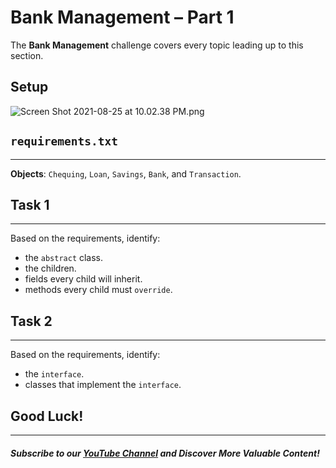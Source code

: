 # Bank Management – Part 1

The **Bank Management** challenge covers every topic leading up to this section. 

## Setup

![Screen Shot 2021-08-25 at 10.02.38 PM.png](https://firebasestorage.googleapis.com/v0/b/learnthepart-75aed.appspot.com/o/images%2Ff575df50-6cb5-43d9-b9a1-91c7b7bec3e0?alt=media&token=3f405390-b121-4bc9-bc52-8c7b607801a8)
## `requirements.txt`
-----
**Objects**: `Chequing`, `Loan`, `Savings`, `Bank`, and `Transaction`.

## Task 1
----- 
Based on the requirements, identify:
 - the `abstract` class. 
 - the children.
 - fields every child will inherit.
 - methods every child must `override`.

## Task 2
----- 
Based on the requirements, identify:
 - the `interface`.
 - classes that implement the `interface`.

## Good Luck!

--------
##### Subscribe to our [YouTube Channel](https://www.youtube.com/@RayanSlim087?sub_confirmation=1) and Discover More Valuable Content!